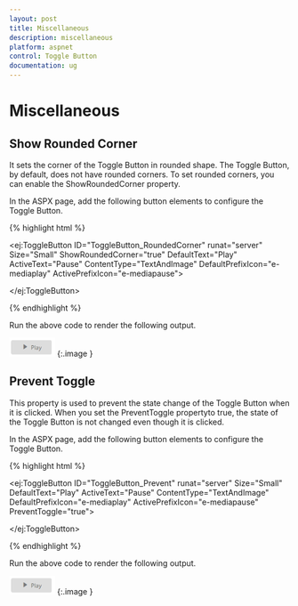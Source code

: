 ```yaml
---
layout: post
title: Miscellaneous
description: miscellaneous
platform: aspnet
control: Toggle Button
documentation: ug
---
```


# Miscellaneous

## Show Rounded Corner 

It sets the corner of the Toggle Button in rounded shape. The Toggle Button, by default, does not have rounded corners. To set rounded corners, you can enable the ShowRoundedCorner property.

In the ASPX page, add the following button elements to configure the Toggle Button.

{% highlight html %}

<ej:ToggleButton ID="ToggleButton_RoundedCorner" runat="server" Size="Small" ShowRoundedCorner="true" DefaultText="Play" ActiveText="Pause" ContentType="TextAndImage" DefaultPrefixIcon="e-mediaplay" ActivePrefixIcon="e-mediapause">

</ej:ToggleButton>



{% endhighlight %}



Run the above code to render the following output.

![](Miscellaneous_images/Miscellaneous_img1.png) 
{:.image }


## Prevent Toggle

This property is used to prevent the state change of the Toggle Button when it is clicked. When you set the PreventToggle propertyto true, the state of the Toggle Button is not changed even though it is clicked.

In the ASPX page, add the following button elements to configure the Toggle Button.

{% highlight html %}

<ej:ToggleButton ID="ToggleButton_Prevent" runat="server" Size="Small" DefaultText="Play" ActiveText="Pause" ContentType="TextAndImage" DefaultPrefixIcon="e-mediaplay" ActivePrefixIcon="e-mediapause" PreventToggle="true">

</ej:ToggleButton>



{% endhighlight %}



Run the above code to render the following output.

![](Miscellaneous_images/Miscellaneous_img2.png) 
{:.image }


